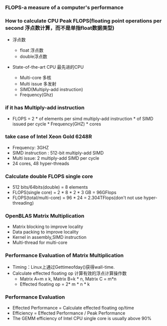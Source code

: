 ### FLOPS-a measure of a computer's performance
### How to calculate CPU Peak FLOPS(floating point operations per second 浮点数计算，而不是单指float数据类型)
* 浮点数
    * float 浮点数
    * double浮点数


* State-of-the-art CPU 最先进的CPU
    * Multi-core 多核
    * Multi issue 多发射
    * SIMD(Multiply-add instruction)
    * Frequency(Ghz)

### if it has Multiply-add instruction 
* FLOPS = 2 * of elements per simd multiply-add instruction *  of SIMD issued per cycle * Frequency(GHZ) * cores

### take case of Intel Xeon Gold 6248R
* Frequency: 3GHZ
* SIMD instruction : 512-bit multiply-add SIMD
* Multi issue: 2 multiply-add SIMD per cycle
* 24 cores, 48 hyper-threads

### Calculate double FLOPS single core
* 512 bits/64bits(double) = 8 elements
* FLOPS(single core) = 2 * 8 * 2 * 3 GB = 96GFlops
* FLOPS(total/multi-core) = 96 * 24 = 2.304TFlops(don't not use hyper-threading)



### OpenBLAS Matrix Multiplication
* Matrix blocking to improve locality
* Data packing to improve locality
* Kernel in assembly,SIMD instruction
* Multi-thread for multi-core

### Performance Evaluation of Matrix Multiplication
* Timing：Linux上通过Gettimeofday()获得wall-time.
* Calculate effected floating op 计算有效的浮点计算操作数
    * Matrix A=m x k, Matrix B=k * n, Matrix C = m*n
    * Effected floating op = 2* m * n * k

### Performance Evaluation
* Effected Performance = Calculate effected floating op/time
* Efficiency = Effected Performance / Peak Performance
* The GEMM efficiency of Intel CPU single core is usually above 90%
